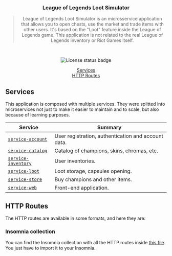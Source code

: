 <h3 align="center">
  League of Legends Loot Simulator
</h3>

<blockquote align="center">
  League of Legends Loot Simulator is an microsservice application that allows you to open chests, use the market and trade items with other users. It's based on the "Loot" feature inside the League of Legends game. This application is not related to the real League of Legends inventory or Riot Games itself.
</blockquote>
<br>

<p align="center">

<img alt="License status badge" src="https://img.shields.io/github/license/matheussartori/lol-loot-simulator?color=%2361dafb&style=flat-square" />

</p>

<p align="center">
  <a href="#services">Services</a><br>
  <a href="#http-routes">HTTP Routes</a><br>
</p>

## Services

This application is composed with multiple services. They were splitted into microservices not just to make it easier to maintain and to scale, but also because of learning purposes.

<table>
  <thead>
    <tr>
      <th>Service</th>
      <th>Summary</th>
    </tr>
  </thead>
  <tbody>
    <tr>
      <td><code><a href="./service-account/">service-account</a></code></td>
      <td>User registration, authentication and account data.</td>
    </tr>
    <tr>
      <td><code><a href="./service-catalog/">service-catalog</a></code></td>
      <td>Catalog of champions, skins, chromas, etc.</td>
    </tr>
    <tr>
      <td><code><a href="./service-inventory">service-inventory</a></code></td>
      <td>User inventories.</td>
    </tr>
    <tr>
      <td><code><a href="./service-loot">service-loot</a></code></td>
      <td>Loot storage, capsules opening.</td>
    </tr>
    <tr>
      <td><code><a href="./service-store">service-store</a></code></td>
      <td>Buy champions and other items.</td>
    </tr>
    <tr>
      <td><code><a href="./service-web">service-web</a></code></td>
      <td>Front-end application.</td>
    </tr>
  </tbody>
</table>

## HTTP Routes

The HTTP routes are available in some formats, and here they are:

### Insomnia collection

You can find the Insomnia collection with all the HTTP routes inside <a href="./docs/http-requests/insomnia.json">this file</a>. You just have to import it to your Insomnia.